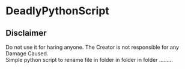 # DeadlyPythonScript
## Disclaimer
  Do not use it for haring anyone.
  The Creator is not responsible for any Damage Caused.<br/>
Simple python script to rename file in folder in folder in folder .........

